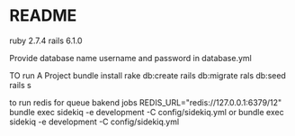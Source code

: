 # README

ruby  2.7.4
rails 6.1.0

Provide database name username and password in database.yml

TO run A Project
bundle install
rake db:create
rails db:migrate
rals db:seed
rails s

to run redis for queue bakend jobs
REDIS_URL="redis://127.0.0.1:6379/12" bundle exec sidekiq -e development -C config/sidekiq.yml
or 
bundle exec sidekiq -e development -C config/sidekiq.yml
